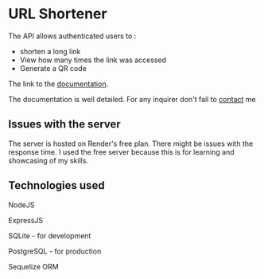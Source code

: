 # URL Shortener
The API allows authenticated users to :
- shorten a long link
- View how many times the link was accessed
- Generate a QR code

The link to the [documentation](https://url-shortener-fr6k.onrender.com/api/v1/docs").

The documentation is well detailed. For any inquirer don't fail to [contact](mailto:bensonisonline@gmail.com) me

## Issues with the server
The server is hosted on Render's free plan. There might be issues with the response time. I used the free server because this is for learning and showcasing of my skills.

## Technologies used
NodeJS

ExpressJS

SQLite - for development

PostgreSQL - for production

Sequelize ORM
